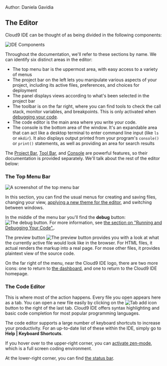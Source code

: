 Author: Daniela Gavidia

## The Editor

Cloud9 IDE can be thought of as being divided in the following components:

![IDE Components](./images/editorNaming.png)

Throughout the documentation, we'll refer to these sections by name. We can identify six distinct areas in the editor:

* The top menu bar is the uppermost area, with easy access to a variety of menus
* The project bar on the left lets you manipulate various aspects of your project, including its active files, preferences, and choices for deployment
* The panel displays views according to what's been selected in the project bar
* The toolbar is on the far right, where you can find tools to check the call stack, monitor variables, and breakpoints. This is only activated when [debugging your code](./running_and_debugging_your_code.html).
* The code editor is the main area where you write your code.
* The console is the bottom area of the window. It's an expandable area that can act like a desktop terminal to enter command line input (like `ls` or `mkdir`). It also displays output printed from your program's `console()` or `print()` statements, as well as providing an area for search results

The [Project Bar](./project_bar.html), [Tool Bar](./toolbar.html), and [Console](./console.html) are powerful features, so their documentation is provided separately. We'll talk about the rest of the editor below:

### The Top Menu Bar

![A screenshot of the top menu bar](./images/topMenuBar.png)

In this section, you can find the usual menus for creating and saving files, changing your view, [applying a new theme for the editor](./applying_themes.html), and switching between windows.

In the middle of the menu bar you'll find the **debug** button: ![The debug button](./icons/debugButton.png). For more information, see [the section on "Running and Debugging Your Code".](./running_and_debugging_your_code.html).

The preview button ![The preview button](./icons/previewButton.png) provides you with a look at what the currently active file would look like in the browser. For HTML files, it actual renders the markup into a real page. For mose other files, it provides plaintext view of the source code.

On the far right of the menu, near the Cloud9 IDE logo, there are two more icons: one to return to [the dashboard](./dashboard.html), and one to return to the Cloud9 IDE homepage.

### The Code Editor

This is where most of the action happens. Every file you open appears here as a tab. You can open a new file easily by clicking on the ![Tab add icon](./icons/tabPlusIcon.png) button to the right of the last tab. Cloud9 IDE offers syntax highlighting and basic code completion for most popular programming languages.

The code editor supports a large number of keyboard shortcuts to increase your productivity. For an up-to-date list of these within the IDE, simply go to **Help | Keyboard Shortcuts**.

If you hover over to the upper-right corner, you can [activate zen-mode](./zen_mode.html), which is a full screen coding environment. 

At the lower-right corner, you can find [the status bar](./status_bar.html).